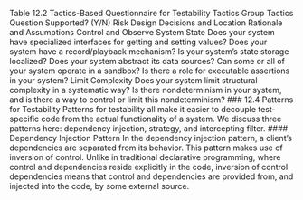 Table 12.2 Tactics-Based Questionnaire for Testability Tactics Group Tactics Question Supported? (Y/N) Risk Design Decisions and Location Rationale and Assumptions Control and Observe System State Does your system have specialized interfaces for getting and setting values? Does your system have a record/playback mechanism? Is your system’s state storage localized? Does your system abstract its data sources? Can some or all of your system operate in a sandbox? Is there a role for executable assertions in your system? Limit Complexity Does your system limit structural complexity in a systematic way? Is there nondeterminism in your system, and is there a way to control or limit this nondeterminism? ### 12.4 Patterns for Testability Patterns for testability all make it easier to decouple test-specific code from the actual functionality of a system. We discuss three patterns here: dependency injection, strategy, and intercepting filter. #### Dependency Injection Pattern In the dependency injection pattern, a client’s dependencies are separated from its behavior. This pattern makes use of inversion of control. Unlike in traditional declarative programming, where control and dependencies reside explicitly in the code, inversion of control dependencies means that control and dependencies are provided from, and injected into the code, by some external source.